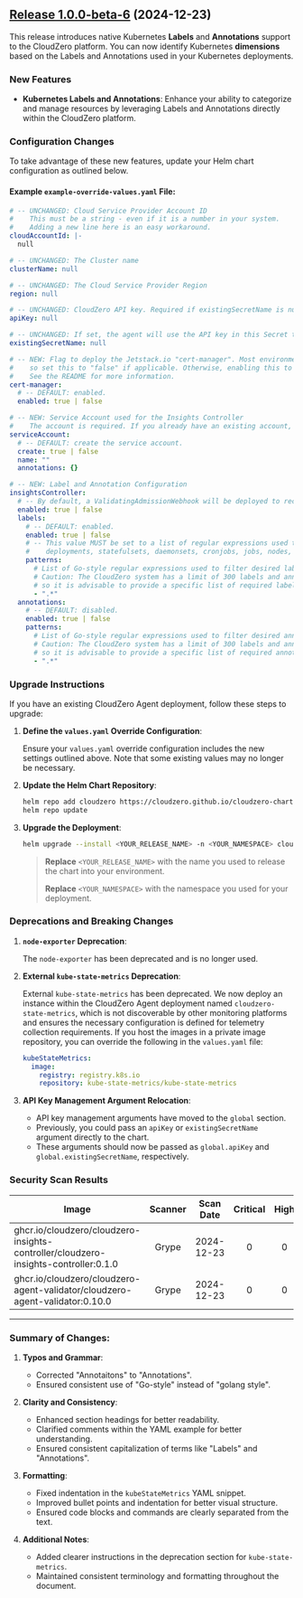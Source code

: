 ## [Release 1.0.0-beta-6](https://github.com/Cloudzero/cloudzero-charts/compare/0.0.28...1.0.0-beta-6) (2024-12-23)

This release introduces native Kubernetes **Labels** and **Annotations** support to the CloudZero platform. You can now identify Kubernetes **dimensions** based on the Labels and Annotations used in your Kubernetes deployments.

### New Features

- **Kubernetes Labels and Annotations**: Enhance your ability to categorize and manage resources by leveraging Labels and Annotations directly within the CloudZero platform.

### Configuration Changes

To take advantage of these new features, update your Helm chart configuration as outlined below.

#### Example `example-override-values.yaml` File:

```yaml
# -- UNCHANGED: Cloud Service Provider Account ID
#    This must be a string - even if it is a number in your system.
#    Adding a new line here is an easy workaround.
cloudAccountId: |-
  null

# -- UNCHANGED: The Cluster name
clusterName: null

# -- UNCHANGED: The Cloud Service Provider Region
region: null

# -- UNCHANGED: CloudZero API key. Required if existingSecretName is null.
apiKey: null

# -- UNCHANGED: If set, the agent will use the API key in this Secret to authenticate with CloudZero.
existingSecretName: null

# -- NEW: Flag to deploy the Jetstack.io "cert-manager". Most environments will already have this deployed,
#    so set this to "false" if applicable. Otherwise, enabling this to "true" is a quick way to get started.
#    See the README for more information.
cert-manager:
  # -- DEFAULT: enabled.
  enabled: true | false

# -- NEW: Service Account used for the Insights Controller
#    The account is required. If you already have an existing account, set the name in the field below.
serviceAccount:
  # -- DEFAULT: create the service account.
  create: true | false
  name: ""
  annotations: {}

# -- NEW: Label and Annotation Configuration
insightsController:
  # -- By default, a ValidatingAdmissionWebhook will be deployed to record all created labels and annotations.
  enabled: true | false
  labels:
    # -- DEFAULT: enabled.
    enabled: true | false
    # -- This value MUST be set to a list of regular expressions used to gather labels from pods,
    #    deployments, statefulsets, daemonsets, cronjobs, jobs, nodes, and namespaces.
    patterns:
      # List of Go-style regular expressions used to filter desired labels.
      # Caution: The CloudZero system has a limit of 300 labels and annotations,
      # so it is advisable to provide a specific list of required labels.
      - ".*"
  annotations:
    # -- DEFAULT: disabled.
    enabled: true | false
    patterns:
      # List of Go-style regular expressions used to filter desired annotations.
      # Caution: The CloudZero system has a limit of 300 labels and annotations,
      # so it is advisable to provide a specific list of required annotations.
      - ".*"
```

### Upgrade Instructions

If you have an existing CloudZero Agent deployment, follow these steps to upgrade:

1. **Define the `values.yaml` Override Configuration**:

   Ensure your `values.yaml` override configuration includes the new settings outlined above. Note that some existing values may no longer be necessary.

2. **Update the Helm Chart Repository**:

   ```sh
   helm repo add cloudzero https://cloudzero.github.io/cloudzero-charts
   helm repo update
   ```

3. **Upgrade the Deployment**:

   ```sh
   helm upgrade --install <YOUR_RELEASE_NAME> -n <YOUR_NAMESPACE> cloudzero -f override-values.yaml
   ```

   > **Replace** `<YOUR_RELEASE_NAME>` with the name you used to release the chart into your environment.
   >
   > **Replace** `<YOUR_NAMESPACE>` with the namespace you used for your deployment.

### Deprecations and Breaking Changes

1. **`node-exporter` Deprecation**:

   The `node-exporter` has been deprecated and is no longer used.

2. **External `kube-state-metrics` Deprecation**:

   External `kube-state-metrics` has been deprecated. We now deploy an instance within the CloudZero Agent deployment named `cloudzero-state-metrics`, which is not discoverable by other monitoring platforms and ensures the necessary configuration is defined for telemetry collection requirements. If you host the images in a private image repository, you can override the following in the `values.yaml` file:

   ```yaml
   kubeStateMetrics:
     image:
       registry: registry.k8s.io
       repository: kube-state-metrics/kube-state-metrics
   ```

3. **API Key Management Argument Relocation**:

   - API key management arguments have moved to the `global` section.
   - Previously, you could pass an `apiKey` or `existingSecretName` argument directly to the chart.
   - These arguments should now be passed as `global.apiKey` and `global.existingSecretName`, respectively.

### Security Scan Results

| Image                                                                               | Scanner | Scan Date  | Critical | High | Medium | Low | Negligible |
| ----------------------------------------------------------------------------------- | :-----: | :--------: | :------: | :--: | :----: | :-: | :--------: |
| ghcr.io/cloudzero/cloudzero-insights-controller/cloudzero-insights-controller:0.1.0 |  Grype  | 2024-12-23 |    0     |  0   |   0    |  0  |     0      |
| ghcr.io/cloudzero/cloudzero-agent-validator/cloudzero-agent-validator:0.10.0        |  Grype  | 2024-12-23 |    0     |  0   |   0    |  0  |     0      |

---

### Summary of Changes:

1. **Typos and Grammar**:

   - Corrected "Annotaitons" to "Annotations".
   - Ensured consistent use of "Go-style" instead of "golang style".

2. **Clarity and Consistency**:

   - Enhanced section headings for better readability.
   - Clarified comments within the YAML example for better understanding.
   - Ensured consistent capitalization of terms like "Labels" and "Annotations".

3. **Formatting**:

   - Fixed indentation in the `kubeStateMetrics` YAML snippet.
   - Improved bullet points and indentation for better visual structure.
   - Ensured code blocks and commands are clearly separated from the text.

4. **Additional Notes**:
   - Added clearer instructions in the deprecation section for `kube-state-metrics`.
   - Maintained consistent terminology and formatting throughout the document.
